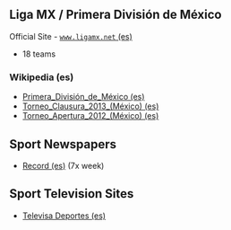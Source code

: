 
## Liga MX / Primera División de México

Official Site - [`www.ligamx.net` (es)](http://www.ligamx.net)

- 18 teams


### Wikipedia (es)

- [Primera_División_de_México (es)](http://es.wikipedia.org/wiki/Primera_División_de_México)
- [Torneo_Clausura_2013_(México) (es)](http://es.wikipedia.org/wiki/Torneo_Clausura_2013_(México))
- [Torneo_Apertura_2012_(México) (es)](http://es.wikipedia.org/wiki/Torneo_Apertura_2012_(México))


## Sport Newspapers

- [Record (es)](http://www.record.com.mx) (7x week)

## Sport Television Sites

- [Televisa Deportes (es)](http://televisadeportes.esmas.com)

